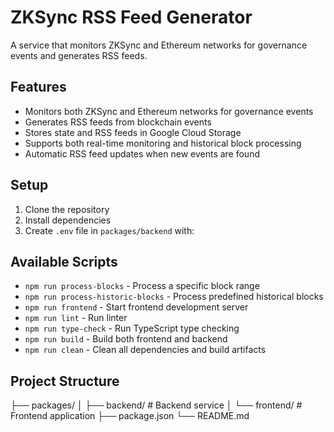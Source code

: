 # ZKSync RSS Feed Generator

A service that monitors ZKSync and Ethereum networks for governance events and generates RSS feeds.

## Features

- Monitors both ZKSync and Ethereum networks for governance events
- Generates RSS feeds from blockchain events
- Stores state and RSS feeds in Google Cloud Storage
- Supports both real-time monitoring and historical block processing
- Automatic RSS feed updates when new events are found

## Setup

1. Clone the repository
2. Install dependencies
3. Create `.env` file in `packages/backend` with:

## Available Scripts

- `npm run process-blocks` - Process a specific block range
- `npm run process-historic-blocks` - Process predefined historical blocks
- `npm run frontend` - Start frontend development server
- `npm run lint` - Run linter
- `npm run type-check` - Run TypeScript type checking
- `npm run build` - Build both frontend and backend
- `npm run clean` - Clean all dependencies and build artifacts

## Project Structure

├── packages/
│ ├── backend/ # Backend service
│ └── frontend/ # Frontend application
├── package.json
└── README.md